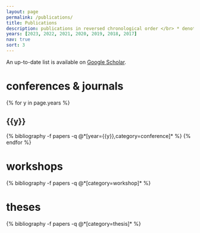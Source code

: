 ```yaml
---
layout: page
permalink: /publications/
title: Publications
description: publications in reversed chronological order </br> * denotes equal contribution # by categories </br>
years: [2023, 2022, 2021, 2020, 2019, 2018, 2017]
nav: true
sort: 3
---
```


<div class="publications">
<!-- * denotes equal contribution -->
<!-- <h1> preprints </h1> -->

<p>An up-to-date list is available on <a href="https://scholar.google.com/citations?user=F1APiN4AAAAJ" target="_blank">Google Scholar</a>.</p>

<h1> conferences & journals </h1>
{% for y in page.years %}
  <h2 class="year">{{y}}</h2>
  {% bibliography -f papers -q @*[year={{y}},category=conference]* %}
{% endfor %}

<h1> workshops </h1>
{% bibliography -f papers -q @*[category=workshop]* %}

<h1> theses </h1>
{% bibliography -f papers -q @*[category=thesis]* %}

</div>
